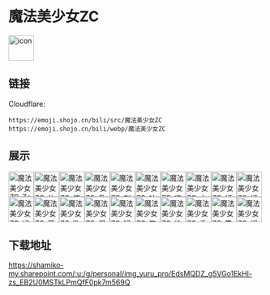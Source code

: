 # 魔法美少女ZC
<img src="https://emoji.shojo.cn/bili/src/魔法美少女ZC/icon.png" width="50" height="50" alt="icon">

## 链接
Cloudflare:
```
https://emoji.shojo.cn/bili/src/魔法美少女ZC
https://emoji.shojo.cn/bili/webp/魔法美少女ZC
```
## 展示
<img src="https://emoji.shojo.cn/bili/src/魔法美少女ZC/魔法美少女ZC-Zc来咯.png" width="50" height="50" alt="魔法美少女ZC-Zc来咯"><img src="https://emoji.shojo.cn/bili/src/魔法美少女ZC/魔法美少女ZC-什么情况.png" width="50" height="50" alt="魔法美少女ZC-什么情况"><img src="https://emoji.shojo.cn/bili/src/魔法美少女ZC/魔法美少女ZC-使不得.png" width="50" height="50" alt="魔法美少女ZC-使不得"><img src="https://emoji.shojo.cn/bili/src/魔法美少女ZC/魔法美少女ZC-傲娇.png" width="50" height="50" alt="魔法美少女ZC-傲娇"><img src="https://emoji.shojo.cn/bili/src/魔法美少女ZC/魔法美少女ZC-刺猬.png" width="50" height="50" alt="魔法美少女ZC-刺猬"><img src="https://emoji.shojo.cn/bili/src/魔法美少女ZC/魔法美少女ZC-咕咕.png" width="50" height="50" alt="魔法美少女ZC-咕咕"><img src="https://emoji.shojo.cn/bili/src/魔法美少女ZC/魔法美少女ZC-嗨到不行.png" width="50" height="50" alt="魔法美少女ZC-嗨到不行"><img src="https://emoji.shojo.cn/bili/src/魔法美少女ZC/魔法美少女ZC-大家快跑.png" width="50" height="50" alt="魔法美少女ZC-大家快跑"><img src="https://emoji.shojo.cn/bili/src/魔法美少女ZC/魔法美少女ZC-好活当赏.png" width="50" height="50" alt="魔法美少女ZC-好活当赏"><img src="https://emoji.shojo.cn/bili/src/魔法美少女ZC/魔法美少女ZC-好热哦.png" width="50" height="50" alt="魔法美少女ZC-好热哦"><img src="https://emoji.shojo.cn/bili/src/魔法美少女ZC/魔法美少女ZC-好耶.png" width="50" height="50" alt="魔法美少女ZC-好耶"><img src="https://emoji.shojo.cn/bili/src/魔法美少女ZC/魔法美少女ZC-开门啊.png" width="50" height="50" alt="魔法美少女ZC-开门啊"><img src="https://emoji.shojo.cn/bili/src/魔法美少女ZC/魔法美少女ZC-歇了.png" width="50" height="50" alt="魔法美少女ZC-歇了"><img src="https://emoji.shojo.cn/bili/src/魔法美少女ZC/魔法美少女ZC-沉思.png" width="50" height="50" alt="魔法美少女ZC-沉思"><img src="https://emoji.shojo.cn/bili/src/魔法美少女ZC/魔法美少女ZC-疑惑.png" width="50" height="50" alt="魔法美少女ZC-疑惑"><img src="https://emoji.shojo.cn/bili/src/魔法美少女ZC/魔法美少女ZC-笑.png" width="50" height="50" alt="魔法美少女ZC-笑"><img src="https://emoji.shojo.cn/bili/src/魔法美少女ZC/魔法美少女ZC-给我看.png" width="50" height="50" alt="魔法美少女ZC-给我看"><img src="https://emoji.shojo.cn/bili/src/魔法美少女ZC/魔法美少女ZC-重量级.png" width="50" height="50" alt="魔法美少女ZC-重量级"><img src="https://emoji.shojo.cn/bili/src/魔法美少女ZC/魔法美少女ZC-震惊.png" width="50" height="50" alt="魔法美少女ZC-震惊"><img src="https://emoji.shojo.cn/bili/src/魔法美少女ZC/魔法美少女ZC-祝福你.png" width="50" height="50" alt="魔法美少女ZC-祝福你">

## 下载地址

https://shamiko-my.sharepoint.com/:u:/g/personal/img_yuru_pro/EdsMQDZ_g5VGo1EkHl-zs_EB2U0MSTkLPmQfF0pk7m569Q